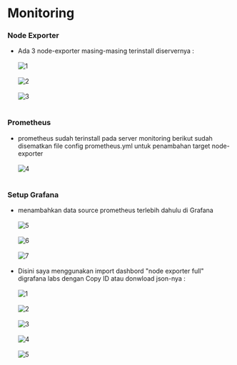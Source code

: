 # Monitoring
### Node Exporter
- Ada 3 node-exporter masing-masing terinstall diservernya :<br><br>![1](https://github.com/darblietz/devops17-FinalTask--M-Yusuf-Haidar-/assets/98991080/1759240e-7d62-419f-a926-3980ecfaac07)<br><br>
![2](https://github.com/darblietz/devops17-FinalTask--M-Yusuf-Haidar-/assets/98991080/ce9c5fc7-3958-43de-9505-02acfb37a8dd)<br><br>![3](https://github.com/darblietz/devops17-FinalTask--M-Yusuf-Haidar-/assets/98991080/34114e0e-40e9-4112-965e-1e763ce9c5d7)
<br><br>
### Prometheus
- prometheus sudah terinstall pada server monitoring berikut sudah disematkan file config prometheus.yml untuk penambahan target node-exporter <br><br>
![4](https://github.com/darblietz/devops17-FinalTask--M-Yusuf-Haidar-/assets/98991080/542ff046-783c-4f91-8067-ed71454ded41)<br><br>

### Setup Grafana
- menambahkan data source prometheus terlebih dahulu di Grafana <br><br>![5](https://github.com/darblietz/devops17-FinalTask--M-Yusuf-Haidar-/assets/98991080/ab635b4c-9918-4ce2-adb9-a7474458c181)
<br><br>![6](https://github.com/darblietz/devops17-FinalTask--M-Yusuf-Haidar-/assets/98991080/0586ed7b-2b72-45d3-8d58-11ad97d5be64)<br><br>![7](https://github.com/darblietz/devops17-FinalTask--M-Yusuf-Haidar-/assets/98991080/47eab3da-dd73-44d7-ac41-960a1f7dcd25)<br><br>
- Disini saya menggunakan import dashbord "node exporter full" digrafana labs dengan Copy ID atau donwload json-nya :<br><br>
![1](https://github.com/darblietz/devops17-FinalTask--M-Yusuf-Haidar-/assets/98991080/badbd503-64aa-4e3c-a2b5-d491ac6caef0)<br><br>
![2](https://github.com/darblietz/devops17-FinalTask--M-Yusuf-Haidar-/assets/98991080/c876ca12-50f7-4d94-9a66-2b0cb1dc0f79)<br><br>
![3](https://github.com/darblietz/devops17-FinalTask--M-Yusuf-Haidar-/assets/98991080/be6b74ce-e919-476b-8d13-e0e535b5d4be)<br><br>
![4](https://github.com/darblietz/devops17-FinalTask--M-Yusuf-Haidar-/assets/98991080/c8d61707-26bc-4ec0-9280-9f3bbb76fd5a)<br><br>
![5](https://github.com/darblietz/devops17-FinalTask--M-Yusuf-Haidar-/assets/98991080/e22b35a8-f86b-43e2-a86a-cda3db34a0be)<br><br>










